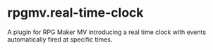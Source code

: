 # rpgmv.real-time-clock
A plugin for RPG Maker MV introducing a real time clock with events automatically fired at specific times.
